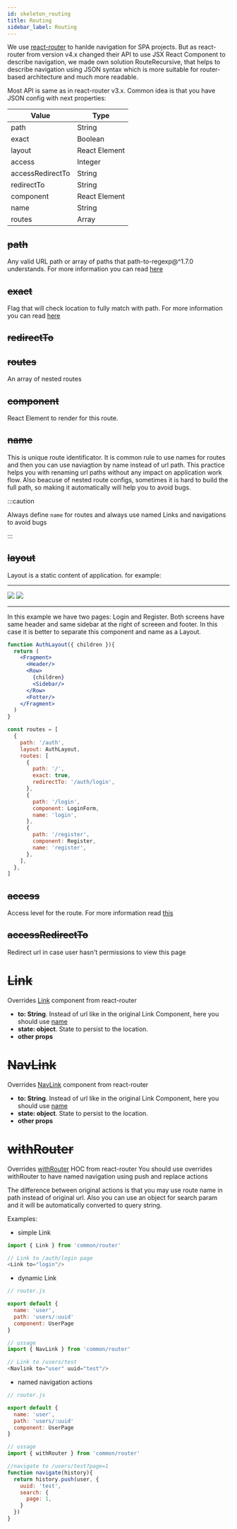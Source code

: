 ```yaml
---
id: skeleton_routing
title: Routing
sidebar_label: Routing
---
```


We use [react-router](https://reacttraining.com/react-router/web/guides/quick-start) to hanlde navigation for SPA projects.
But as react-router from version v4.x changed their API to use JSX React Component to describe navigation, we made own solution RouteRecursive, that helps to describe navigation using JSON syntax which is more suitable for router-based architecture and much more readable.

Most API is same as in react-router v3.x. Common idea is that you have JSON config with next properties:

|  Value             |      Type             |
| ------------------ | --------------------- |
|   path             | String|Array          |
|   exact            | Boolean               |
|   layout           | React Element         |
|   access           | Integer               |
|   accessRedirectTo | String                |
|   redirectTo       | String                |
|   component        | React Element         |
|   name             | String                |
|   routes           | Array                 |


## ~~path~~
Any valid URL path or array of paths that path-to-regexp@^1.7.0 understands. For more information you can read [here](https://reacttraining.com/react-router/web/api/Route/path-string-string)

## ~~exact~~
Flag that will check location to fully match with path. For more information you can read [here](https://reacttraining.com/react-router/web/api/Route/exact-bool)

## ~~redirectTo~~


## ~~routes~~

An array of nested routes

## ~~component~~
React Element to render for this route.

## ~~name~~
This is unique route identificator. It is common rule to use names for routes and then you can use naviagtion by name instead of url path. This practice helps you with  renaming url paths without any impact on application work flow. Also beacuse of nested route configs, sometimes it is hard to build the full path, so making it automatically will help you to avoid bugs.

:::caution

Always define `name` for routes and always use named Links and navigations to avoid bugs

:::


## ~~layout~~
Layout is a static content of application.
for example: 

---
<div class="adidas_auth">
    <img src="/img/adidas_1.png"/>
    <img src="/img/adidas_2.png"/>
</div>

---

In this example we have two pages: Login and Register. Both screens have same header and same sidebar at the right of screeen and footer. In this case it is better to separate this component and name as a Layout.

```jsx
function AuthLayout({ children }){
  return (
    <Fragment>
      <Header/>
      <Row>
        {children}
        <Sidebar/>
      </Row>
      <Fotter/>
    </Fragment>
  )
}

const routes = [
  {
    path: '/auth',
    layout: AuthLayout,
    routes: [
      {
        path: '/',
        exact: true,
        redirectTo: '/auth/login',
      },
      {
        path: '/login',
        component: LoginForm,
        name: 'login',
      },
      {
        path: '/register',
        component: Register,
        name: 'register',
      },
    ],
  },
]


```

## ~~access~~

Access level for the route. For more information read [this](/frontend-docs/docs/skeleton/skeleton_access#page-level-access)

## ~~accessRedirectTo~~

Redirect url in case user hasn't permissions to view this page

# ~~Link~~

Overrides [Link](https://reacttraining.com/react-router/web/api/Link) component from react-router

- **to: String**. Instead of url like in the original Link Component, here you should use [name](/frontend-docs/docs/skeleton/skeleton_routing#name)
- **state: object**. State to persist to the location.
- **other props**

# ~~NavLink~~

Overrides [NavLink](https://reacttraining.com/react-router/web/api/NavLink) component from react-router

- **to: String**. Instead of url like in the original Link Component, here you should use [name](/frontend-docs/docs/skeleton/skeleton_routing#name)
- **state: object**. State to persist to the location.
- **other props**

# ~~withRouter~~
Overrides [withRouter](https://reacttraining.com/react-router/web/api/withRouter) HOC from react-router
You should use overrides withRouter to have named navigation using push and replace actions

The difference between original actions is that you may use route name in path instead of original url.
Also you can use an object for search param and it will be automatically converted to query string.


Examples:

- simple Link

```javascript
import { Link } from 'common/router'

// Link to /auth/login page
<Link to="login"/>
```

- dynamic Link


```javascript
// router.js

export default {
  name: 'user',
  path: 'users/:uuid'
  component: UserPage
}

// ussage
import { NavLink } from 'common/router'

// Link to /users/test
<Navlink to="user" uuid="test"/>

```

- named navigation actions

```javascript
// router.js

export default {
  name: 'user',
  path: 'users/:uuid'
  component: UserPage
}

// ussage
import { withRouter } from 'common/router'

//navigate to /users/test?page=1
function navigate(history){
  return history.push(user, {
    uuid: 'test',
    search: {
      page: 1,
    }
  })
}

```
